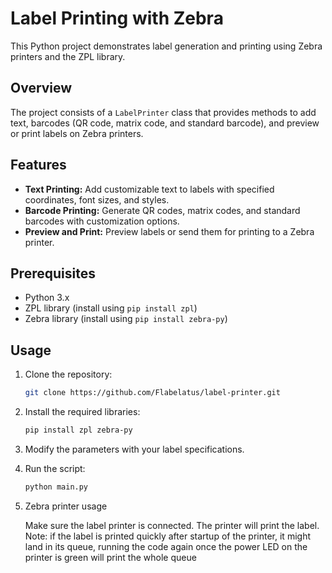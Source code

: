 # Label Printing with Zebra

This Python project demonstrates label generation and printing using Zebra printers and the ZPL library.

## Overview

The project consists of a `LabelPrinter` class that provides methods to add text, barcodes (QR code, matrix code, and standard barcode), and preview or print labels on Zebra printers.

## Features

- **Text Printing:** Add customizable text to labels with specified coordinates, font sizes, and styles.
- **Barcode Printing:** Generate QR codes, matrix codes, and standard barcodes with customization options.
- **Preview and Print:** Preview labels or send them for printing to a Zebra printer.

## Prerequisites

- Python 3.x
- ZPL library (install using `pip install zpl`)
- Zebra library (install using `pip install zebra-py`)

## Usage

1. Clone the repository:

    ```bash
    git clone https://github.com/Flabelatus/label-printer.git
    ```

2. Install the required libraries:

    ```bash
    pip install zpl zebra-py
    ```

3. Modify the parameters with your label specifications.

4. Run the script:

    ```bash
    python main.py
    ```

5. Zebra printer usage

   Make sure the label printer is connected. The printer will print the label.
   Note: if the label is printed quickly after startup of the printer, it might land in its queue, running the code again once the power LED on the printer is green will print the whole queue
